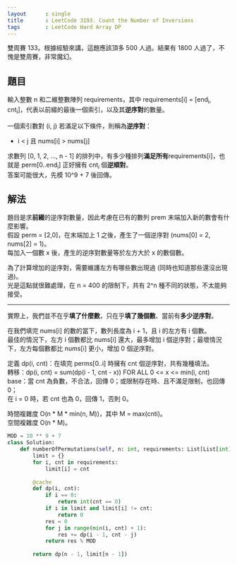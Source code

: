 ```yaml
---
layout      : single
title       : LeetCode 3193. Count the Number of Inversions
tags        : LeetCode Hard Array DP
---
```

雙周賽 133。根據經驗來講，這題應該頂多 500 人過。結果有 1800 人過了，不愧是雙周賽，非常魔幻。  

## 題目

輸入整數 n 和二維整數陣列 requirements，其中 requirements[i] = [end<sub>i</sub>, cnt<sub>i</sub>]，代表以前綴的最後一個索引，以及其**逆序對**的數量。  

一個索引數對 (i, j) 若滿足以下條件，則稱為**逆序對**：  

- i < j 且 nums[i] > nums[j]  

求數列 [0, 1, 2, ..., n - 1] 的排列中，有多少種排列**滿足所有**requirements[i]，也就是 perm[0..end<sub>i</sub>] 正好擁有 cnt<sub>i</sub> 個**逆順對**。  
答案可能很大，先模 10^9 + 7 後回傳。  

## 解法

題目是求**前綴**的逆序對數量，因此考慮在已有的數列 prem 末端加入新的數會有什麼影響。  
假設 perm = [2,0]，在末端加上 1 之後，產生了一個逆序對 (nums[0] = 2, nums[2] = 1)。  
每加入一個數 x 後，產生的逆序對數量等於左方大於 x 的數個數。  

為了計算增加的逆序對，需要維護左方有哪些數出現過 (同時也知道那些還沒出現過)。  
光是這點就很難處理，在 n = 400 的限制下，共有 2^n 種不同的狀態，不太能夠接受。

---

實際上，我們並不在乎**填了什麼數**，只在乎**填了幾個數**、當前有**多少逆序對**。  

在我們填完 nums[i] 的數的當下，數列長度為 i + 1，且 i 的左方有 i 個數。  
最佳的情況下，左方 i 個數都比 nums[i] 還大，最多增加 i 個逆序對；最壞情況下，左方每個數都比 nums[i] 更小，增加 0 個逆序對。  

定義 dp(i, cnt)：在填完 perms[0..i] 時擁有 cnt 個逆序對，共有幾種填法。  
轉移：dp(i, cnt) = sum(dp(i - 1, cnt - x)) FOR ALL 0 <= x <= min(i, cnt)  
base：當 cnt 為負數，不合法，回傳 0；或限制存在時、且不滿足限制，也回傳 0；  
在 i = 0 時，若 cnt 也為 0，回傳 1，否則 0。  

時間複雜度 O(n \* M \* min(n, M))，其中 M = max(cnti)。  
空間複雜度 O(n \* M)。  

```python
MOD = 10 ** 9 + 7
class Solution:
    def numberOfPermutations(self, n: int, requirements: List[List[int]]) -> int:
        limit = {}
        for i, cnt in requirements:
            limit[i] = cnt
            
        @cache
        def dp(i, cnt):
            if i == 0:
                return int(cnt == 0)
            if i in limit and limit[i] != cnt:
                return 0
            res = 0
            for j in range(min(i, cnt) + 1):
                res += dp(i - 1, cnt - j)
            return res % MOD
        
        return dp(n - 1, limit[n - 1])
```
